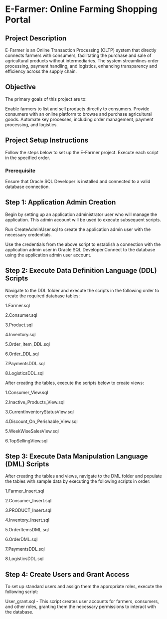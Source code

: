 # E-Farmer: Online Farming Shopping Portal 

## Project Description
E-Farmer is an Online Transaction Processing (OLTP) system that directly connects farmers with consumers, facilitating the purchase and sale of agricultural products without intermediaries. The system streamlines order processing, payment handling, and logistics, enhancing transparency and efficiency across the supply chain.

## Objective
The primary goals of this project are to:

Enable farmers to list and sell products directly to consumers.
Provide consumers with an online platform to browse and purchase agricultural goods.
Automate key processes, including order management, payment processing, and logistics.

## Project Setup Instructions
Follow the steps below to set up the E-Farmer project. Execute each script in the specified order.

### Prerequisite
Ensure that Oracle SQL Developer is installed and connected to a valid database connection.

## Step 1: Application Admin Creation
Begin by setting up an application administrator user who will manage the application. This admin account will be used to execute subsequent scripts.

Run CreateAdminUser.sql to create the application admin user with the necessary credentials.

Use the credentials from the above script to establish a connection with the application admin user in Oracle SQL Developer.Connect to the database using the application admin user account.

## Step 2: Execute Data Definition Language (DDL) Scripts
Navigate to the DDL folder and execute the scripts in the following order to create the required database tables:

1.Farmer.sql

2.Consumer.sql

3.Product.sql

4.Inventory.sql

5.Order_Item_DDL.sql

6.Order_DDL.sql

7.PaymentsDDL.sql

8.LogisticsDDL.sql

After creating the tables, execute the scripts below to create views:

1.Consumer_View.sql

2.Inactive_Products_View.sql


3.CurrentInventoryStatusView.sql

4.Discount_On_Perishable_View.sql

5.WeekWiseSalesView.sql

6.TopSellingView.sql

## Step 3: Execute Data Manipulation Language (DML) Scripts
After creating the tables and views, navigate to the DML folder and populate the tables with sample data by executing the following scripts in order:

1.Farmer_Insert.sql

2.Consumer_Insert.sql

3.PRODUCT_Insert.sql

4.Inventory_Insert.sql

5.OrderItemsDML.sql

6.OrderDML.sql

7.PaymentsDDL.sql

8.LogisticsDDL.sql

## Step 4: Create Users and Grant Access
To set up standard users and assign them the appropriate roles, execute the following script:

User_grant.sql - This script creates user accounts for farmers, consumers, and other roles, granting them the necessary permissions to interact with the database.
